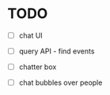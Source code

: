 # TODO

- [ ] chat UI
- [ ] query API - find events
- [ ] chatter box
- [ ] chat bubbles over people

